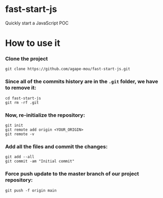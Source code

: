 # fast-start-js

Quickly start a JavaScript POC

# How to use it

### Clone the project

```
git clone https://github.com/agape-mou/fast-start-js.git
```

### Since all of the commits history are in the `.git` folder, we have to remove it:

```
cd fast-start-js
git rm -rf .git
```

### Now, re-initialize the repository:

```
git init
git remote add origin <YOUR_ORIGIN>
git remote -v
```

### Add all the files and commit the changes:

```
git add --all
git commit -am "Initial commit"
```

### Force push update to the master branch of our project repository:

```
git push -f origin main
```
